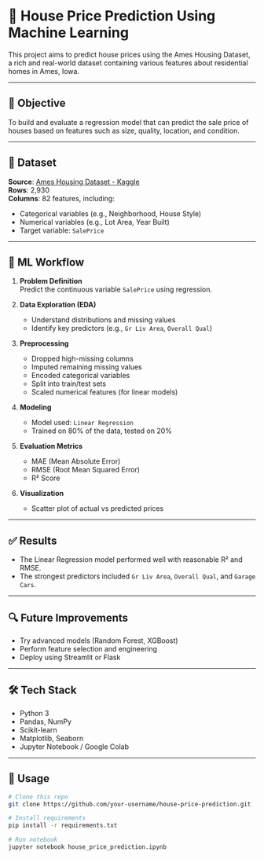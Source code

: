 # 🏡 House Price Prediction Using Machine Learning

This project aims to predict house prices using the Ames Housing Dataset, a rich and real-world dataset containing various features about residential homes in Ames, Iowa.

---

## 📌 Objective

To build and evaluate a regression model that can predict the sale price of houses based on features such as size, quality, location, and condition.

---

## 📁 Dataset

**Source**: [Ames Housing Dataset - Kaggle](https://www.kaggle.com/datasets/prevek18/ames-housing-dataset)  
**Rows**: 2,930  
**Columns**: 82 features, including:
- Categorical variables (e.g., Neighborhood, House Style)
- Numerical variables (e.g., Lot Area, Year Built)
- Target variable: `SalePrice`

---

## 🧪 ML Workflow

1. **Problem Definition**  
   Predict the continuous variable `SalePrice` using regression.

2. **Data Exploration (EDA)**  
   - Understand distributions and missing values
   - Identify key predictors (e.g., `Gr Liv Area`, `Overall Qual`)

3. **Preprocessing**
   - Dropped high-missing columns
   - Imputed remaining missing values
   - Encoded categorical variables
   - Split into train/test sets
   - Scaled numerical features (for linear models)

4. **Modeling**  
   - Model used: `Linear Regression`
   - Trained on 80% of the data, tested on 20%

5. **Evaluation Metrics**  
   - MAE (Mean Absolute Error)
   - RMSE (Root Mean Squared Error)
   - R² Score

6. **Visualization**  
   - Scatter plot of actual vs predicted prices

---

## ✅ Results

- The Linear Regression model performed well with reasonable R² and RMSE.
- The strongest predictors included `Gr Liv Area`, `Overall Qual`, and `Garage Cars`.

---

## 🔍 Future Improvements

- Try advanced models (Random Forest, XGBoost)
- Perform feature selection and engineering
- Deploy using Streamlit or Flask

---

## 🛠 Tech Stack

- Python 3
- Pandas, NumPy
- Scikit-learn
- Matplotlib, Seaborn
- Jupyter Notebook / Google Colab

---

## 📎 Usage

```bash
# Clone this repo
git clone https://github.com/your-username/house-price-prediction.git

# Install requirements
pip install -r requirements.txt

# Run notebook
jupyter notebook house_price_prediction.ipynb
